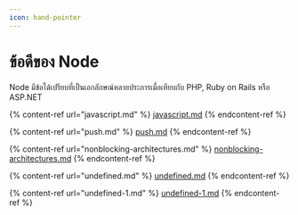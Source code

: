 ```yaml
---
icon: hand-pointer
---
```


# ข้อดีของ Node

Node มีข้อได้เปรียบที่เป็นเอกลักษณ์หลายประการเมื่อเทียบกับ PHP, Ruby on Rails หรือ ASP.NET



{% content-ref url="javascript.md" %}
[javascript.md](javascript.md)
{% endcontent-ref %}

{% content-ref url="push.md" %}
[push.md](push.md)
{% endcontent-ref %}

{% content-ref url="nonblocking-architectures.md" %}
[nonblocking-architectures.md](nonblocking-architectures.md)
{% endcontent-ref %}

{% content-ref url="undefined.md" %}
[undefined.md](undefined.md)
{% endcontent-ref %}

{% content-ref url="undefined-1.md" %}
[undefined-1.md](undefined-1.md)
{% endcontent-ref %}

